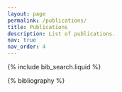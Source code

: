 ```yaml
---
layout: page
permalink: /publications/
title: Publications
description: List of publications.
nav: true
nav_order: 4
---
```


<!-- _pages/publications.md -->

<!-- Bibsearch Feature -->

{% include bib_search.liquid %}

<div class="publications">

{% bibliography %}

</div>
